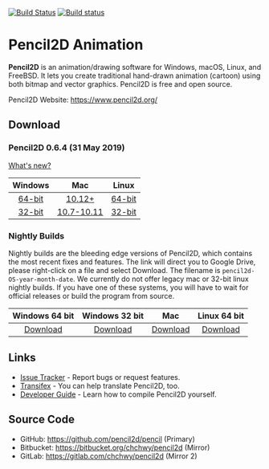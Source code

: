 
[![Build Status](https://travis-ci.org/pencil2d/pencil.svg?branch=master)](https://travis-ci.org/pencil2d/pencil)
[![Build status](https://ci.appveyor.com/api/projects/status/65p3ccmohnkmim4x?svg=true)](https://ci.appveyor.com/project/chchwy/pencil2d)

# Pencil2D Animation

**Pencil2D** is an animation/drawing software for Windows, macOS, Linux, and FreeBSD. It lets you create traditional hand-drawn animation (cartoon) using both bitmap and vector graphics. Pencil2D is free and open source.


Pencil2D Website: <https://www.pencil2d.org/>

## Download ###

### Pencil2D 0.6.4 (31 May 2019)

[What's new?](https://www.pencil2d.org/2019/05/pencil2d-0.6.4-release.html)

| Windows          | Mac                | Linux             |
| :--------------: | :----------------: | :---------------: |
| [64-bit][w64]    | [10.12+][mac]      | [64-bit][l64]     |
| [32-bit][w32]    | [10.7-10.11][macl] | [32-bit][l32]     |

[w64]: https://github.com/pencil2d/pencil/releases/download/v0.6.4/pencil2d-win64-0.6.4.hotfix.1.zip
[w32]: https://github.com/pencil2d/pencil/releases/download/v0.6.4/pencil2d-win32-0.6.4.hotfix.1.zip
[mac]: https://github.com/pencil2d/pencil/releases/download/v0.6.4/pencil2d-mac-0.6.4.zip
[macl]: https://github.com/pencil2d/pencil/releases/download/v0.6.4/pencil2d-mac-legacy-0.6.4.zip
[l64]: https://github.com/pencil2d/pencil/releases/download/v0.6.4/pencil2d-linux-amd64-0.6.4.AppImage
[l32]: https://github.com/pencil2d/pencil/releases/download/v0.6.4/pencil2D-linux-i386-0.6.4.AppImage

### Nightly Builds

Nightly builds are the bleeding edge versions of Pencil2D, which contains the most recent fixes and features.
The link will direct you to Google Drive, please right-click on a file and select Download. The filename is `pencil2d-OS-year-month-date`.
We currently do not offer legacy mac or 32-bit linux nightly builds. If you have one of these systems, you will have to wait for official releases or build the program from source.

| Windows 64 bit   | Windows 32 bit    | Mac             | Linux 64 bit      |
| :--------------: | :---------------: | :-------------: | :---------------: |
| [Download][4]    | [Download][5]     | [Download][6]   | [Download][7]     |

[4]: https://goo.gl/ZaYAtw
[5]: https://goo.gl/cKbtgM
[6]: https://goo.gl/WrAVu9
[7]: https://goo.gl/9TzYRV

## Links

* [Issue Tracker](https://github.com/pencil2d/pencil/issues) - Report bugs or request features.
* [Transifex](https://www.transifex.com/pencil2d/) - You can help translate Pencil2D, too.
* [Developer Guide](https://github.com/pencil2d/pencil/wiki) - Learn how to compile Pencil2D yourself.

## Source Code

* GitHub: <https://github.com/pencil2d/pencil> (Primary)
* Bitbucket: <https://bitbucket.org/chchwy/pencil2d> (Mirror)
* GitLab: <https://gitlab.com/chchwy/pencil2d> (Mirror 2)
